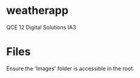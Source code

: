 # weatherapp
QCE 12 Digital Solutions IA3

# Files
Ensure the 'Images' folder is accessible in the root.
